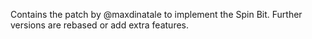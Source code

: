Contains the patch by @maxdinatale to implement the Spin Bit. Further versions are rebased or add extra features.